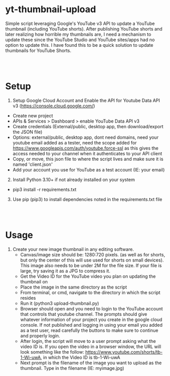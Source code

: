 # yt-thumbnail-upload

Simple script leveraging Google's YouTube v3 API to update a YouTube thumbnail (including YouTube shorts). After publishing YouTube shorts and later realizing how horrible my thumbnails are, I need a mechanism to update these since the YouTube Studio and YouTube sites/apps had no option to update this. I have found this to be a quick solution to update thumbnails for YouTube Shorts.

<br><br>

# Setup

1. Setup Google Cloud Account and Enable the API for Youtube Data API v3 (https://console.cloud.google.com/)
  - Create new project
  - APIs & Services > Dashboard > enable YouTube Data API v3
  - Create credentials (External/public, desktop app, then download/export the JSON file)
  - Options: external/public, desktop app, dont need domains, need your youtube email added as a tester, need the scope added for https://www.googleapis.com/auth/youtube.force-ssl as this gives the access needed to your channel when it authenticates to your API client
  - Copy, or move, this json file to where the script lives and make sure it is named 'client.json'
  - Add your account you use for YouTube as a test account (IE: your email)
2. Install Python 3.10+ if not already installed on your system
  - pip3 install -r requirements.txt
3. Use pip (pip3) to install dependencies noted in the requirements.txt file

<br><br>

# Usage
1. Create your new image thumbnail in any editing software. 
   - Canvas/image size should be: 1280:720 pixels. (as well as for shorts, but only the center of this will use used for shorts on small devices). This image also needs to be under 2M for the file size. If your file is large, try saving it as a JPG to compress it.
   - Get the Video ID for the YouTube video you plan on updating the thumbnail on
   - Place the image in the same directory as the script
   - From terminal, or cmd, navigate to the directory in which the script resides
   - Run it (python3 upload-thumbnail.py)
   - Browser should open and you need to login to the YouTube account that controls that youtube channel. The prompts should give whatever information of your project you create in the google cloud console. If not published and logging in using your email you added as a test user, read carefully the buttons to make sure to continue and properly login.
   - After login, the script will move to a user prompt asking what the video ID is. If you open the video in a browser window, the URL will look something like the follow: https://www.youtube.com/shorts/tb-1-Wi-uwA, in which the Video ID is tb-1-Wi-uwA
   - Next prompt is the filename of the image you want to upload as the thumbnail. Type in the filename (IE: myimage.jpg)
